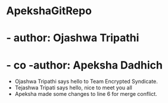 # ApekshaGitRepo
# - author: Ojashwa Tripathi
# - co -author: Apeksha Dadhich
- Ojashwa Tripathi says hello to Team Encrypted Syndicate.
- Tejashwa Tripati says hello, nice to meet you all
- Apeksha made some changes to line 6 for merge conflict.
